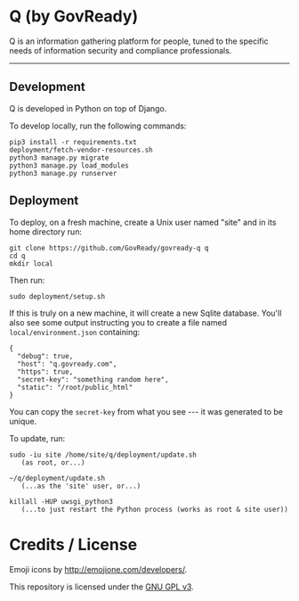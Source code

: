# Q (by GovReady)

Q is an information gathering platform for people, tuned to the specific needs of information security and compliance professionals.

---

## Development

Q is developed in Python on top of Django.

To develop locally, run the following commands:

	pip3 install -r requirements.txt
	deployment/fetch-vendor-resources.sh
	python3 manage.py migrate
	python3 manage.py load_modules
	python3 manage.py runserver

## Deployment

To deploy, on a fresh machine, create a Unix user named "site" and in its home directory run:

	git clone https://github.com/GovReady/govready-q q
	cd q
	mkdir local

Then run:

	sudo deployment/setup.sh

If this is truly on a new machine, it will create a new Sqlite database. You'll also see some output instructing you to create a file named `local/environment.json` containing:

	{
	  "debug": true,
	  "host": "q.govready.com",
	  "https": true,
	  "secret-key": "something random here",
	  "static": "/root/public_html"
	}

You can copy the `secret-key` from what you see --- it was generated to be unique.

To update, run:

	sudo -iu site /home/site/q/deployment/update.sh
	   (as root, or...)

	~/q/deployment/update.sh
	   (...as the 'site' user, or...)

	killall -HUP uwsgi_python3
	   (...to just restart the Python process (works as root & site user))

# Credits / License

Emoji icons by http://emojione.com/developers/.

This repository is licensed under the [GNU GPL v3](LICENSE.md).
